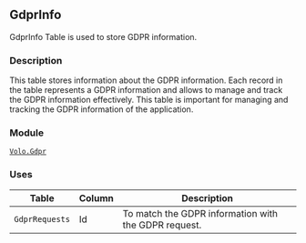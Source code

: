 ## GdprInfo

GdprInfo Table is used to store GDPR information.

### Description

This table stores information about the GDPR information. Each record in the table represents a GDPR information and allows to manage and track the GDPR information effectively. This table is important for managing and tracking the GDPR information of the application.

### Module

[`Volo.Gdpr`](../../gdpr.md)

### Uses

| Table | Column | Description |
| --- | --- | --- |
| `GdprRequests` | Id | To match the GDPR information with the GDPR request. |